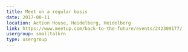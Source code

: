 ```yaml
---
title: Meet on a regular basis
date: 2017-08-11
location: Action House, Heidelberg, Heidelberg
link: https://www.meetup.com/back-to-the-future/events/242309177/
usergroup: smalltalkrn
type: usergroup
---
```

